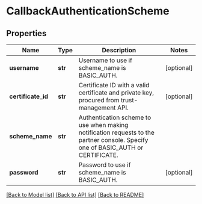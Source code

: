 # CallbackAuthenticationScheme

## Properties
Name | Type | Description | Notes
------------ | ------------- | ------------- | -------------
**username** | **str** | Username to use if scheme_name is BASIC_AUTH. | [optional] 
**certificate_id** | **str** | Certificate ID with a valid certificate and private key, procured from trust-management API. | [optional] 
**scheme_name** | **str** | Authentication scheme to use when making notification requests to the partner console. Specify one of BASIC_AUTH or CERTIFICATE. | 
**password** | **str** | Password to use if scheme_name is BASIC_AUTH. | [optional] 

[[Back to Model list]](../README.md#documentation-for-models) [[Back to API list]](../README.md#documentation-for-api-endpoints) [[Back to README]](../README.md)

